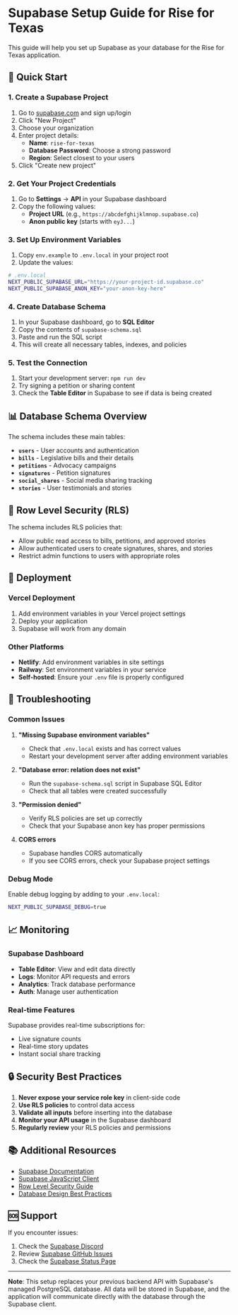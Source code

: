# Supabase Setup Guide for Rise for Texas

This guide will help you set up Supabase as your database for the Rise for Texas application.

## 🚀 Quick Start

### 1. Create a Supabase Project

1. Go to [supabase.com](https://supabase.com) and sign up/login
2. Click "New Project"
3. Choose your organization
4. Enter project details:
   - **Name**: `rise-for-texas`
   - **Database Password**: Choose a strong password
   - **Region**: Select closest to your users
5. Click "Create new project"

### 2. Get Your Project Credentials

1. Go to **Settings** → **API** in your Supabase dashboard
2. Copy the following values:
   - **Project URL** (e.g., `https://abcdefghijklmnop.supabase.co`)
   - **Anon public key** (starts with `eyJ...`)

### 3. Set Up Environment Variables

1. Copy `env.example` to `.env.local` in your project root
2. Update the values:

```bash
# .env.local
NEXT_PUBLIC_SUPABASE_URL="https://your-project-id.supabase.co"
NEXT_PUBLIC_SUPABASE_ANON_KEY="your-anon-key-here"
```

### 4. Create Database Schema

1. In your Supabase dashboard, go to **SQL Editor**
2. Copy the contents of `supabase-schema.sql`
3. Paste and run the SQL script
4. This will create all necessary tables, indexes, and policies

### 5. Test the Connection

1. Start your development server: `npm run dev`
2. Try signing a petition or sharing content
3. Check the **Table Editor** in Supabase to see if data is being created

## 📊 Database Schema Overview

The schema includes these main tables:

- **`users`** - User accounts and authentication
- **`bills`** - Legislative bills and their details
- **`petitions`** - Advocacy campaigns
- **`signatures`** - Petition signatures
- **`social_shares`** - Social media sharing tracking
- **`stories`** - User testimonials and stories

## 🔐 Row Level Security (RLS)

The schema includes RLS policies that:

- Allow public read access to bills, petitions, and approved stories
- Allow authenticated users to create signatures, shares, and stories
- Restrict admin functions to users with appropriate roles

## 🚀 Deployment

### Vercel Deployment

1. Add environment variables in your Vercel project settings
2. Deploy your application
3. Supabase will work from any domain

### Other Platforms

- **Netlify**: Add environment variables in site settings
- **Railway**: Set environment variables in your service
- **Self-hosted**: Ensure your `.env` file is properly configured

## 🔧 Troubleshooting

### Common Issues

1. **"Missing Supabase environment variables"**
   - Check that `.env.local` exists and has correct values
   - Restart your development server after adding environment variables

2. **"Database error: relation does not exist"**
   - Run the `supabase-schema.sql` script in Supabase SQL Editor
   - Check that all tables were created successfully

3. **"Permission denied"**
   - Verify RLS policies are set up correctly
   - Check that your Supabase anon key has proper permissions

4. **CORS errors**
   - Supabase handles CORS automatically
   - If you see CORS errors, check your Supabase project settings

### Debug Mode

Enable debug logging by adding to your `.env.local`:

```bash
NEXT_PUBLIC_SUPABASE_DEBUG=true
```

## 📈 Monitoring

### Supabase Dashboard

- **Table Editor**: View and edit data directly
- **Logs**: Monitor API requests and errors
- **Analytics**: Track database performance
- **Auth**: Manage user authentication

### Real-time Features

Supabase provides real-time subscriptions for:
- Live signature counts
- Real-time story updates
- Instant social share tracking

## 🔒 Security Best Practices

1. **Never expose your service role key** in client-side code
2. **Use RLS policies** to control data access
3. **Validate all inputs** before inserting into the database
4. **Monitor your API usage** in the Supabase dashboard
5. **Regularly review** your RLS policies and permissions

## 📚 Additional Resources

- [Supabase Documentation](https://supabase.com/docs)
- [Supabase JavaScript Client](https://supabase.com/docs/reference/javascript)
- [Row Level Security Guide](https://supabase.com/docs/guides/auth/row-level-security)
- [Database Design Best Practices](https://supabase.com/docs/guides/database/design)

## 🆘 Support

If you encounter issues:

1. Check the [Supabase Discord](https://discord.supabase.com)
2. Review [Supabase GitHub Issues](https://github.com/supabase/supabase)
3. Check the [Supabase Status Page](https://status.supabase.com)

---

**Note**: This setup replaces your previous backend API with Supabase's managed PostgreSQL database. All data will be stored in Supabase, and the application will communicate directly with the database through the Supabase client.
